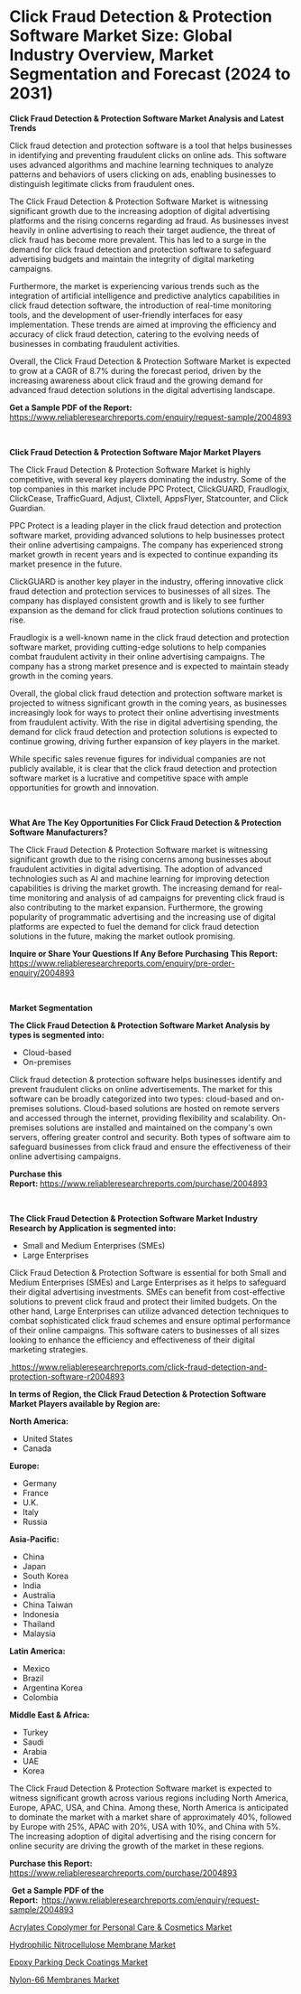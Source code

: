 <p><h1>Click Fraud Detection & Protection Software Market Size: Global Industry Overview, Market Segmentation and Forecast (2024 to 2031)</h1></p><p><strong>Click Fraud Detection & Protection Software Market Analysis and Latest Trends</strong></p>
<p><p>Click fraud detection and protection software is a tool that helps businesses in identifying and preventing fraudulent clicks on online ads. This software uses advanced algorithms and machine learning techniques to analyze patterns and behaviors of users clicking on ads, enabling businesses to distinguish legitimate clicks from fraudulent ones.</p><p>The Click Fraud Detection & Protection Software Market is witnessing significant growth due to the increasing adoption of digital advertising platforms and the rising concerns regarding ad fraud. As businesses invest heavily in online advertising to reach their target audience, the threat of click fraud has become more prevalent. This has led to a surge in the demand for click fraud detection and protection software to safeguard advertising budgets and maintain the integrity of digital marketing campaigns.</p><p>Furthermore, the market is experiencing various trends such as the integration of artificial intelligence and predictive analytics capabilities in click fraud detection software, the introduction of real-time monitoring tools, and the development of user-friendly interfaces for easy implementation. These trends are aimed at improving the efficiency and accuracy of click fraud detection, catering to the evolving needs of businesses in combating fraudulent activities.</p><p>Overall, the Click Fraud Detection & Protection Software Market is expected to grow at a CAGR of 8.7% during the forecast period, driven by the increasing awareness about click fraud and the growing demand for advanced fraud detection solutions in the digital advertising landscape.</p></p>
<p><strong>Get a Sample PDF of the Report:&nbsp;</strong> <a href="https://www.reliableresearchreports.com/enquiry/request-sample/2004893">https://www.reliableresearchreports.com/enquiry/request-sample/2004893</a></p>
<p>&nbsp;</p>
<p><strong>Click Fraud Detection & Protection Software Major Market Players</strong></p>
<p><p>The Click Fraud Detection & Protection Software Market is highly competitive, with several key players dominating the industry. Some of the top companies in this market include PPC Protect, ClickGUARD, Fraudlogix, ClickCease, TrafficGuard, Adjust, Clixtell, AppsFlyer, Statcounter, and Click Guardian.</p><p>PPC Protect is a leading player in the click fraud detection and protection software market, providing advanced solutions to help businesses protect their online advertising campaigns. The company has experienced strong market growth in recent years and is expected to continue expanding its market presence in the future.</p><p>ClickGUARD is another key player in the industry, offering innovative click fraud detection and protection services to businesses of all sizes. The company has displayed consistent growth and is likely to see further expansion as the demand for click fraud protection solutions continues to rise.</p><p>Fraudlogix is a well-known name in the click fraud detection and protection software market, providing cutting-edge solutions to help companies combat fraudulent activity in their online advertising campaigns. The company has a strong market presence and is expected to maintain steady growth in the coming years.</p><p>Overall, the global click fraud detection and protection software market is projected to witness significant growth in the coming years, as businesses increasingly look for ways to protect their online advertising investments from fraudulent activity. With the rise in digital advertising spending, the demand for click fraud detection and protection solutions is expected to continue growing, driving further expansion of key players in the market.</p><p>While specific sales revenue figures for individual companies are not publicly available, it is clear that the click fraud detection and protection software market is a lucrative and competitive space with ample opportunities for growth and innovation.</p></p>
<p>&nbsp;</p>
<p><strong>What Are The Key Opportunities For Click Fraud Detection & Protection Software Manufacturers?</strong></p>
<p><p>The Click Fraud Detection & Protection Software market is witnessing significant growth due to the rising concerns among businesses about fraudulent activities in digital advertising. The adoption of advanced technologies such as AI and machine learning for improving detection capabilities is driving the market growth. The increasing demand for real-time monitoring and analysis of ad campaigns for preventing click fraud is also contributing to the market expansion. Furthermore, the growing popularity of programmatic advertising and the increasing use of digital platforms are expected to fuel the demand for click fraud detection solutions in the future, making the market outlook promising.</p></p>
<p><strong>Inquire or Share Your Questions If Any Before Purchasing This Report:</strong> <a href="https://www.reliableresearchreports.com/enquiry/pre-order-enquiry/2004893">https://www.reliableresearchreports.com/enquiry/pre-order-enquiry/2004893</a></p>
<p>&nbsp;</p>
<p><strong>Market Segmentation</strong></p>
<p><strong>The Click Fraud Detection & Protection Software Market Analysis by types is segmented into:</strong></p>
<p><ul><li>Cloud-based</li><li>On-premises</li></ul></p>
<p><p>Click fraud detection & protection software helps businesses identify and prevent fraudulent clicks on online advertisements. The market for this software can be broadly categorized into two types: cloud-based and on-premises solutions. Cloud-based solutions are hosted on remote servers and accessed through the internet, providing flexibility and scalability. On-premises solutions are installed and maintained on the company's own servers, offering greater control and security. Both types of software aim to safeguard businesses from click fraud and ensure the effectiveness of their online advertising campaigns.</p></p>
<p><strong>Purchase this Report:&nbsp;</strong><a href="https://www.reliableresearchreports.com/purchase/2004893">https://www.reliableresearchreports.com/purchase/2004893</a></p>
<p>&nbsp;</p>
<p><strong>The Click Fraud Detection & Protection Software Market Industry Research by Application is segmented into:</strong></p>
<p><ul><li>Small and Medium Enterprises (SMEs)</li><li>Large Enterprises</li></ul></p>
<p><p>Click Fraud Detection & Protection Software is essential for both Small and Medium Enterprises (SMEs) and Large Enterprises as it helps to safeguard their digital advertising investments. SMEs can benefit from cost-effective solutions to prevent click fraud and protect their limited budgets. On the other hand, Large Enterprises can utilize advanced detection techniques to combat sophisticated click fraud schemes and ensure optimal performance of their online campaigns. This software caters to businesses of all sizes looking to enhance the efficiency and effectiveness of their digital marketing strategies.</p></p>
<p><a href="https://www.reliableresearchreports.com/click-fraud-detection-and-protection-software-r2004893">&nbsp;https://www.reliableresearchreports.com/click-fraud-detection-and-protection-software-r2004893</a></p>
<p><strong>In terms of Region, the Click Fraud Detection & Protection Software Market Players available by Region are:</strong></p>
<p>
    <p> <strong> North America: </strong>
        <ul>
            <li>United States</li>
            <li>Canada</li>
        </ul>
        </p> 
    <p> <strong> Europe: </strong>
        <ul>
            <li>Germany</li>
            <li>France</li>
            <li>U.K.</li>
            <li>Italy</li>
            <li>Russia</li>
        </ul>
        </p> 
    <p> <strong> Asia-Pacific: </strong>
        <ul>
            <li>China</li>
            <li>Japan</li>
            <li>South Korea</li>
            <li>India</li>
            <li>Australia</li>
            <li>China Taiwan</li>
            <li>Indonesia</li>
            <li>Thailand</li>
            <li>Malaysia</li>
        </ul>
        </p> 
    <p> <strong> Latin America: </strong>
        <ul>
            <li>Mexico</li>
            <li>Brazil</li>
            <li>Argentina Korea</li>
            <li>Colombia</li>
        </ul>
        </p> 
    <p> <strong> Middle East & Africa: </strong>
        <ul>
            <li>Turkey</li>
            <li>Saudi</li>
            <li>Arabia</li>
            <li>UAE</li>
            <li>Korea</li>
        </ul>
    </p>
    </p>
<p><p>The Click Fraud Detection & Protection Software market is expected to witness significant growth across various regions including North America, Europe, APAC, USA, and China. Among these, North America is anticipated to dominate the market with a market share of approximately 40%, followed by Europe with 25%, APAC with 20%, USA with 10%, and China with 5%. The increasing adoption of digital advertising and the rising concern for online security are driving the growth of the market in these regions.</p></p>
<p><strong>Purchase this Report: </strong><a href="https://www.reliableresearchreports.com/purchase/2004893">https://www.reliableresearchreports.com/purchase/2004893</a></p>
<p>&nbsp;<strong>Get a Sample PDF of the Report:&nbsp;&nbsp;</strong><a href="https://www.reliableresearchreports.com/enquiry/request-sample/2004893">https://www.reliableresearchreports.com/enquiry/request-sample/2004893</a></p>
<p><strong></strong></p>
<p><p><a href="https://issuu.com/reportprime-2/docs/acrylates-copolymer-for-personal-care-cosmetics-ma">Acrylates Copolymer for Personal Care & Cosmetics Market</a></p><p><a href="https://github.com/Chiragrp22/Market-Research-Report-List-5/blob/main/hydrophilic-nitrocellulose-membrane-market.md">Hydrophilic Nitrocellulose Membrane Market</a></p><p><a href="https://issuu.com/reportprime-2/docs/epoxy-parking-deck-coatings-market-size-2030.pptx">Epoxy Parking Deck Coatings Market</a></p><p><a href="https://github.com/derrinmiltonellis35gcl/Market-Research-Report-List-3/blob/main/nylon-66-membranes-market.md">Nylon-66 Membranes Market</a></p></p>